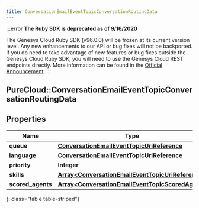 ```yaml
---
title: ConversationEmailEventTopicConversationRoutingData
---
```


:::error
**The Ruby SDK is deprecated as of 9/16/2020**

The Genesys Cloud Ruby SDK (v96.0.0) will be frozen at its current version level. Any new enhancements to our API or bug fixes will not be backported. If you do need to take advantage of new features or bug fixes outside the Genesys Cloud Ruby SDK, you will need to use the Genesys Cloud REST endpoints directly. More information can be found in the [Official Announcement](https://developer.mypurecloud.com/forum/t/announcement-genesys-cloud-ruby-sdk-end-of-life/8850).
:::


## PureCloud::ConversationEmailEventTopicConversationRoutingData

## Properties

|Name | Type | Description | Notes|
|------------ | ------------- | ------------- | -------------|
| **queue** | [**ConversationEmailEventTopicUriReference**](ConversationEmailEventTopicUriReference.html) |  | [optional] |
| **language** | [**ConversationEmailEventTopicUriReference**](ConversationEmailEventTopicUriReference.html) |  | [optional] |
| **priority** | **Integer** |  | [optional] |
| **skills** | [**Array&lt;ConversationEmailEventTopicUriReference&gt;**](ConversationEmailEventTopicUriReference.html) |  | [optional] |
| **scored_agents** | [**Array&lt;ConversationEmailEventTopicScoredAgent&gt;**](ConversationEmailEventTopicScoredAgent.html) |  | [optional] |
{: class="table table-striped"}


